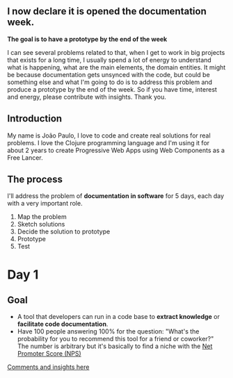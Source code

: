 ## I now declare it is opened the documentation week.
**The goal is to have a prototype by the end of the week**

I can see several problems related to that, when I get to work in big projects that exists for a long time, I usually 
spend a lot of energy to understand what is happening, what are the main elements, the domain entities. It might be because documentation gets unsynced with the code, but could be something else and what I'm going to do is to address this problem and produce a prototype by the end of the week. So if you have time, interest and energy, please contribute with insights. Thank you.

## Introduction
My name is João Paulo, I love to code and create real solutions for real problems. I love the Clojure programming language and I'm using it for about 2 years to create Progressive Web Apps using Web Components as a Free Lancer.

## The process
I'll address the problem of **documentation in software** for 5 days, each day with a very important role.

1. Map the problem
2. Sketch solutions
3. Decide the solution to prototype
4. Prototype
5. Test

# Day 1
## Goal
- A tool that developers can run in a code base to **extract knowledge** or **facilitate code documentation**.
- Have 100 people answering 100% for the question: "What's the probability for you to recommend this tool for a friend or coworker?" The number is arbitrary but it's basically to find a niche with the [Net Promoter Score (NPS)](https://www.lightercapital.com/blog/net-promoter-score-how-to-calculate-nps/)

[Comments and insights here](https://github.com/JpOnline/Blog/issues/9)
